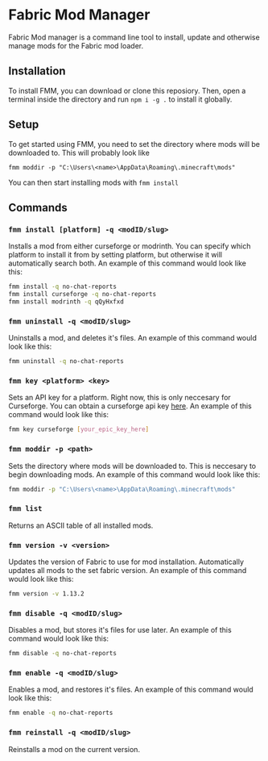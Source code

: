 # Fabric Mod Manager

Fabric Mod manager is a command line tool to install, update and otherwise manage mods for the Fabric mod loader.

## Installation

To install FMM, you can download or clone this reposiory. Then, open a terminal inside the directory and run `npm i -g .` to install it globally.

## Setup

To get started using FMM, you need to set the directory where mods will be downloaded to. This will probably look like

`fmm moddir -p "C:\Users\<name>\AppData\Roaming\.minecraft\mods"`

You can then start installing mods with `fmm install`

## Commands

### `fmm install [platform] -q <modID/slug>`

Installs a mod from either curseforge or modrinth. You can specify which platform to install it from by setting platform, but otherwise it will automatically search both. An example of this command would look like this:
```bash
fmm install -q no-chat-reports
fmm install curseforge -q no-chat-reports
fmm install modrinth -q qQyHxfxd
```

### `fmm uninstall -q <modID/slug>`

Uninstalls a mod, and deletes it's files. An example of this command would look like this:

```bash
fmm uninstall -q no-chat-reports
```

### `fmm key <platform> <key>`

Sets an API key for a platform. Right now, this is only neccesary for Curseforge. You can obtain a curseforge api key [here](https://console.curseforge.com/#/api-keys). An example of this command would look like this:

```bash
fmm key curseforge [your_epic_key_here]
```

### `fmm moddir -p <path>`

Sets the directory where mods will be downloaded to. This is neccesary to begin downloading mods. An example of this command would look like this:

```bash
fmm moddir -p "C:\Users\<name>\AppData\Roaming\.minecraft\mods"
```

### `fmm list`

Returns an ASCII table of all installed mods.

### `fmm version -v <version>`

Updates the version of Fabric to use for mod installation. Automatically updates all mods to the set fabric version. An example of this command would look like this:

```bash
fmm version -v 1.13.2
```

### `fmm disable -q <modID/slug>`

Disables a mod, but stores it's files for use later. An example of this command would look like this:

```bash
fmm disable -q no-chat-reports
```

### `fmm enable -q <modID/slug>`
Enables a mod, and restores it's files. An example of this command would look like this:

```bash
fmm enable -q no-chat-reports
```

### `fmm reinstall -q <modID/slug>`

Reinstalls a mod on the current version.